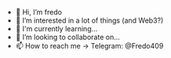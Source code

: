 - 👋 Hi, I’m fredo
- 👀 I’m interested in a lot of things (and Web3?)
- 🌱 I'm currently learning...
- 💞️ I’m looking to collaborate on...
- 📫 How to reach me -> Telegram: @Fredo409
